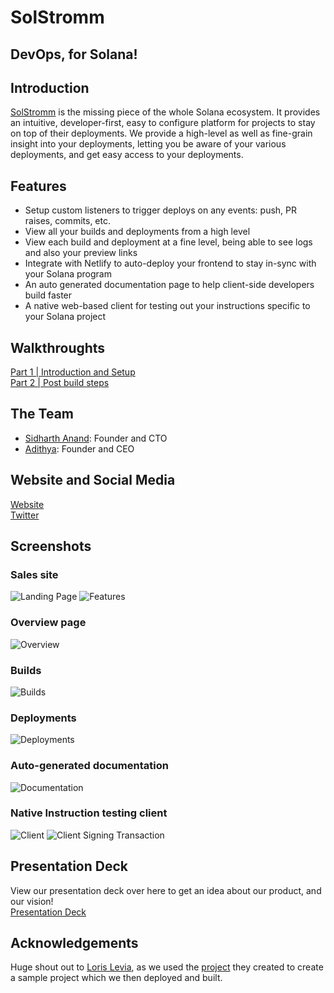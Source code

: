# SolStromm

## DevOps, for Solana!

## Introduction
[SolStromm](https://solstromm.tech) is the missing piece of the whole Solana ecosystem. It provides an intuitive, developer-first, easy to configure platform for projects to stay on top of their deployments. We provide a high-level as well as fine-grain insight into your deployments, letting you be aware of your various deployments, and get easy access to your deployments.

## Features
- Setup custom listeners to trigger deploys on any events: push, PR raises, commits, etc.
- View all your builds and deployments from a high level
- View each build and deployment at a fine level, being able to see logs and also your preview links
- Integrate with Netlify to auto-deploy your frontend to stay in-sync with your Solana program
- An auto generated documentation page to help client-side developers build faster
- A native web-based client for testing out your instructions specific to your Solana project

## Walkthroughts

[Part 1 | Introduction and Setup](https://youtu.be/R9uEgZas4FM)
<br />
[Part 2 | Post build steps](https://youtu.be/tHmn4IjH_m0)

## The Team
- [Sidharth Anand](https://github.com/sidharth-anand): Founder and CTO
- [Adithya](https://github.com/Adithya2907): Founder and CEO

## Website and Social Media

[Website](https://solstromm.tech/)
<br />
[Twitter](https://twitter.com/SolStromm)

## Screenshots

### Sales site
![Landing Page](https://github.com/Adithya2907/solana-devops/blob/main/screenshots/landing.png)
![Features](https://github.com/Adithya2907/solana-devops/blob/main/screenshots/features.png)

### Overview page
![Overview](https://github.com/Adithya2907/solana-devops/blob/main/screenshots/overview%20page.png)

### Builds
![Builds](https://github.com/Adithya2907/solana-devops/blob/main/screenshots/builds.png)

### Deployments
![Deployments](https://github.com/Adithya2907/solana-devops/blob/main/screenshots/deployments.png)

### Auto-generated documentation
![Documentation](https://github.com/Adithya2907/solana-devops/blob/main/screenshots/docs.png)


### Native Instruction testing client
![Client](https://github.com/Adithya2907/solana-devops/blob/main/screenshots/client.png)
![Client Signing Transaction](https://github.com/Adithya2907/solana-devops/blob/main/screenshots/signing.png)

## Presentation Deck
View our presentation deck over here to get an idea about our product, and our vision!
<br />
[Presentation Deck](https://docs.google.com/presentation/d/1C4jgULxLHkex-qfJM3GmYOA5GlXiGxrIUYG3pHdqTEE/edit?usp=sharing)

## Acknowledgements
Huge shout out to [Loris Levia](https://github.com/lorisleiva), as we used the [project](https://github.com/lorisleiva/solana-twitter) they created to create a sample project which we then deployed and built.
